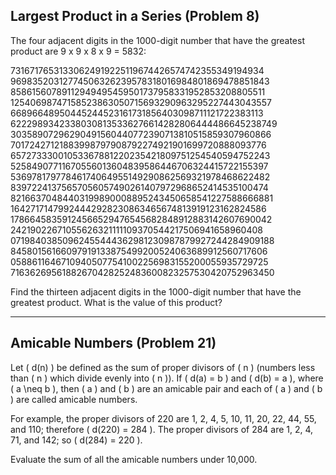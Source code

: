 ## Largest Product in a Series (Problem 8)

The four adjacent digits in the 1000-digit number that have the greatest product are 9 x 9 x 8 x 9 = 5832:

73167176531330624919225119674426574742355349194934
96983520312774506326239578318016984801869478851843
85861560789112949495459501737958331952853208805511
12540698747158523863050715693290963295227443043557
66896648950445244523161731856403098711121722383113
62229893423380308135336276614282806444486645238749
30358907296290491560440772390713810515859307960866
70172427121883998797908792274921901699720888093776
65727333001053367881220235421809751254540594752243
52584907711670556013604839586446706324415722155397
53697817977846174064955149290862569321978468622482
83972241375657056057490261407972968652414535100474
82166370484403199890008895243450658541227588666881
16427171479924442928230863465674813919123162824586
17866458359124566529476545682848912883142607690042
24219022671055626321111109370544217506941658960408
07198403850962455444362981230987879927244284909188
84580156166097919133875499200524063689912560717606
05886116467109405077541002256983155200055935729725
71636269561882670428252483600823257530420752963450

Find the thirteen adjacent digits in the 1000-digit number that have the greatest product. What is the value of this product?

---

## Amicable Numbers (Problem 21)

Let \( d(n) \) be defined as the sum of proper divisors of \( n \) (numbers less than \( n \) which divide evenly into \( n \)). If \( d(a) = b \) and \( d(b) = a \), where \( a \neq b \), then \( a \) and \( b \) are an amicable pair and each of \( a \) and \( b \) are called amicable numbers.

For example, the proper divisors of 220 are 1, 2, 4, 5, 10, 11, 20, 22, 44, 55, and 110; therefore \( d(220) = 284 \). The proper divisors of 284 are 1, 2, 4, 71, and 142; so \( d(284) = 220 \).

Evaluate the sum of all the amicable numbers under 10,000.
